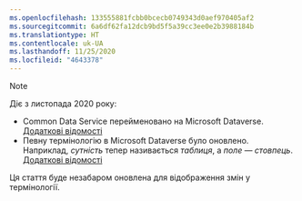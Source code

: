 ```yaml
---
ms.openlocfilehash: 133555881fcbb0bcecb0749343d0aef970405af2
ms.sourcegitcommit: 6a6df62fa12dcb9bd5f5a39cc3ee0e2b3988184b
ms.translationtype: HT
ms.contentlocale: uk-UA
ms.lasthandoff: 11/25/2020
ms.locfileid: "4643378"
---
```

> [!NOTE]
> Діє з листопада 2020 року:
> - Common Data Service перейменовано на Microsoft Dataverse. [Додаткові відомості](https://aka.ms/PAuAppBlog)
> - Певну термінологію в Microsoft Dataverse було оновлено. Наприклад, *сутність* тепер називається *таблиця*, а *поле* — *стовпець*. [Додаткові відомості](https://go.microsoft.com/fwlink/?linkid=2147247)
>
> Ця стаття буде незабаром оновлена для відображення змін у термінології.
